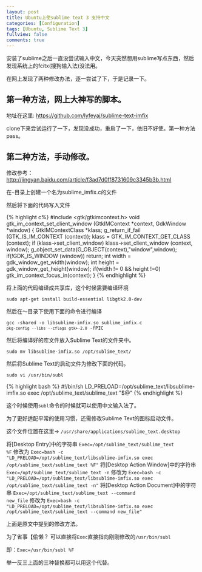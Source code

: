 ```yaml
---
layout: post
title: Ubuntu上使sublime text 3 支持中文
categories: [Configuration]
tags: [Ubuntu, Sublime Text 3]
fullview: false
comments: true
---
```

安装了sublime之后一直没尝试输入中文，今天突然想用sublime写点东西，然后发现系统上的fcitx(搜狗输入法)没法用。

在网上发现了两种修改办法，逐一尝试了下，于是记录一下。

## 第一种方法，网上大神写的脚本。

地址在这里: <https://github.com/lyfeyaj/sublime-text-imfix>

clone下来尝试运行了一下，发现没成功，重启了一下，依旧不好使。第一种方法pass。

## 第二种方法，手动修改。

修改参考：<http://jingyan.baidu.com/article/f3ad7d0ff8731609c3345b3b.html>

在<code>~</code>目录上创建一个名为sublime_imfix.c的文件

然后将下面的代码写入文件

{% highlight c%}
#include <gtk/gtkimcontext.h>
void gtk_im_context_set_client_window (GtkIMContext *context,
         GdkWindow    *window)
{
 GtkIMContextClass *klass;
 g_return_if_fail (GTK_IS_IM_CONTEXT (context));
 klass = GTK_IM_CONTEXT_GET_CLASS (context);
 if (klass->set_client_window)
   klass->set_client_window (context, window);
 g_object_set_data(G_OBJECT(context),"window",window);
 if(!GDK_IS_WINDOW (window))
   return;
 int width = gdk_window_get_width(window);
 int height = gdk_window_get_height(window);
 if(width != 0 && height !=0)
   gtk_im_context_focus_in(context);
}
{% endhighlight %}

将上面的代码编译成共享库，这个时候需要编译环境

<code>sudo apt-get install build-essential libgtk2.0-dev</code>

然后在～目录下使用下面的命令进行编译

<code>gcc -shared -o libsublime-imfix.so sublime_imfix.c  `pkg-config --libs --cflags gtk+-2.0` -fPIC</code>

然后将编译好的库文件放入Sublime Text的文件夹中。

<code>sudo mv libsublime-imfix.so /opt/sublime_text/</code>

然后将Sublime Text的启动文件为修改下面的代码。

<code>sudo vi /usr/bin/subl</code>

{% highlight bash %}
#!/bin/sh
LD_PRELOAD=/opt/sublime_text/libsublime-imfix.so exec /opt/sublime_text/sublime_text "$@"
{% endhighlight %}

这个时候使用<code>subl</code>命令的时候就可以使用中文输入法了。

为了更好适配平常的使用习惯，还需修改Sublime Text的图标启动文件。

这个文件位置在这里-> <code>/usr/share/applications/sublime_text.desktop</code>

将[Desktop Entry]中的字符串
<code>Exec=/opt/sublime_text/sublime_text %F</code>
修改为
<code>Exec=bash -c "LD_PRELOAD=/opt/sublime_text/libsublime-imfix.so exec /opt/sublime_text/sublime_text %F"</code>
将[Desktop Action Window]中的字符串
<code>Exec=/opt/sublime_text/sublime_text -n</code>
修改为
<code>Exec=bash -c "LD_PRELOAD=/opt/sublime_text/libsublime-imfix.so exec /opt/sublime_text/sublime_text -n"</code>
将[Desktop Action Document]中的字符串
<code>Exec=/opt/sublime_text/sublime_text --command new_file</code>
修改为
<code>Exec=bash -c "LD_PRELOAD=/opt/sublime_text/libsublime-imfix.so exec /opt/sublime_text/sublime_text --command new_file"</code>

上面是原文中提到的修改方法。

为了省事【偷懒？
可以直接将<code>Exec</code>直接指向刚刚修改的<code>/usr/bin/subl</code>

即：<code>Exec=/usr/bin/subl %F</code>

举一反三上面的三种替换都可以用这个代替。
